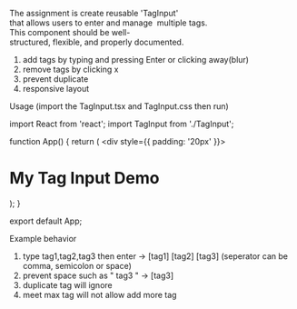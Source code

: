 The assignment is create reusable 'TagInput' that allows users to enter and manage  multiple tags.  This component should be well-structured, flexible, and properly documented.

1. add tags by typing and pressing Enter or clicking away(blur)
2. remove tags by clicking x
3. prevent duplicate
4. responsive layout


Usage (import the TagInput.tsx and TagInput.css then run)

import React from 'react';
import TagInput from './TagInput';

function App() {
  return (
    <div style={{ padding: '20px' }}>
      <h1>My Tag Input Demo</h1>
      <TagInput 
        placeholder="Placeholder"
        maxTags={10}
      />
    </div>
  );
}

export default App;

Example behavior
1. type tag1,tag2,tag3 then enter -> [tag1] [tag2] [tag3] (seperator can be comma, semicolon or space)
2. prevent space such as " tag3 " -> [tag3]
3. duplicate tag will ignore
4. meet max tag will not allow add more tag